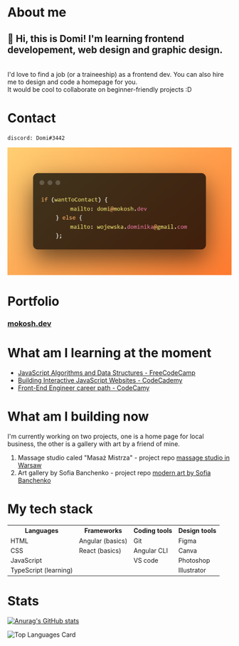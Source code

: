 # About me
<h2>👋 Hi, this is Domi! I'm learning frontend developement, web design and graphic design.</h2>
<br>I'd love to find a job (or a traineeship) as a frontend dev. You can also hire me to design and code a homepage for you.
<br>It would be cool to collaborate on beginner-friendly projects :D

# Contact
   
    discord: Domi#3442
 ![Contact info](./contactme.png)
    
# Portfolio
<h3><a href="http://mokosh.dev">mokosh.dev</a></h3>

# What am I learning at the moment
* [JavaScript Algorithms and Data Structures - FreeCodeCamp](https://www.freecodecamp.org/Domi_)
* [Building Interactive JavaScript Websites - CodeCademy](https://www.codecademy.com/profiles/the_witch)
* [Front-End Engineer career path - CodeCamy](https://www.codecademy.com/profiles/the_witch)

# What am I building now
I'm currently working on two projects, one is a home page for local business, the other is a gallery with art by a friend of mine.
1) Massage studio caled "Masaż Mistrza" - project repo [massage studio in Warsaw](https://github.com/WitchDevelops/Massage-studio-masaz-mistrza)
2) Art gallery by Sofia Banchenko - project repo [modern art by Sofia Banchenko](https://github.com/WitchDevelops/Artgallery-Sofiadali)

# My tech stack
<table>
    <tr>
        <th>Languages</th>
        <th>Frameworks</th>
        <th>Coding tools</th>
        <th>Design tools</th>
    </tr>
    <tr>
        <td>HTML</td>
        <td>Angular (basics)</td>
        <td>Git</td>
        <td>Figma</td>
    </tr>
    <tr>
        <td>CSS</td>
        <td>React (basics)</td>
        <td>Angular CLI</td>
        <td>Canva</td>
    </tr>
        <td>JavaScript</td>
        <td></td>
        <td>VS code</td>
        <td>Photoshop</td>
    <tr>
        <td>TypeScript (learning)</td>
        <td></td>
        <td></td>
        <td>Illustrator</td>
    </tr>
    
 </table>


# Stats

[![Anurag's GitHub stats](https://github-readme-stats.vercel.app/api?username=WitchDevelops&count_private=true&show_icons=true&theme=transparent)](https://github.com/WitchDevelops/github-readme-stats)

![Top Languages Card](https://github-readme-stats.vercel.app/api/top-langs/?username=WitchDevelops&layout=compact&theme=transparent)
<!---
WitchDevelops/WitchDevelops is a ✨ special ✨ repository because its `README.md` (this file) appears on your GitHub profile.
You can click the Preview link to take a look at your changes.
--->
